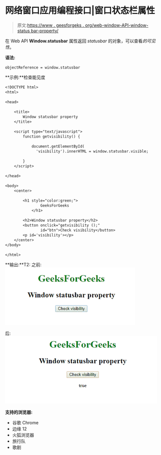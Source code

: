 # 网络窗口应用编程接口|窗口状态栏属性

> 原文:[https://www . geesforgeks . org/web-window-API-window-status bar-property/](https://www.geeksforgeeks.org/web-window-api-window-statusbar-property/)

在 Web API **Window.statusbar** 属性返回 *statusbar* 的对象，可以查看*的可见性*。

**语法:**

```
objectReference = window.statusbar
```

**示例:**检查能见度

```
<!DOCTYPE html>
<html>

<head>

    <title>
        Window statusbar property
    </title>

    <script type="text/javascript">
        function getvisibility() {

            document.getElementById(
              'visibility').innerHTML = window.statusbar.visible;

        }
    </script>

</head>

<body>
    <center>

        <h1 style="color:green;">  
                GeeksForGeeks  
            </h1>

        <h2>Window statusbar property</h2>
        <button onclick="getvisibility ();" 
                id="btn">Check visibility</button>
        <p id='visibility'></p>
    </center>
</body>

</html>
```

**输出:**T2:
之前:![](img/df472fbc25ba3e4e0da99abf34bfb85d.png)

后:
![](img/ffdf093934830ac5bb06bfa70895d4c7.png)

**支持的浏览器:**

*   谷歌 Chrome
*   边缘 12
*   火狐浏览器
*   旅行队
*   歌剧